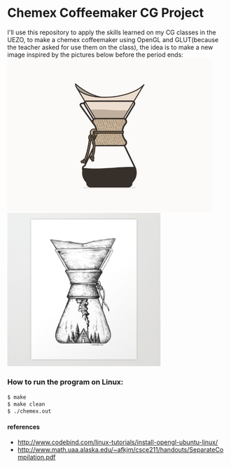# Chemex Coffeemaker CG Project
I'll use this repository to apply the skills learned on my CG classes in the UEZO, to make a chemex coffeemaker using OpenGL and GLUT(because the teacher asked for use them on the class), the idea is to make a new image inspired by the pictures below before the period ends: <br />
<img src="https://raw.githubusercontent.com/stauffenger/computer_graphic/master/inspirations/chemex_coffeemaker_1.jpg" alt="Chemex Coffemaker draw 1" height="350" />
<img src="https://raw.githubusercontent.com/stauffenger/computer_graphic/master/inspirations/chemex_coffeemaker_2.jpg" alt="Chemex Coffemaker draw 2" height="350" /><br />

### How to run the program on Linux:
```Shell
$ make
$ make clean
$ ./chemex.out
```

#### references
- http://www.codebind.com/linux-tutorials/install-opengl-ubuntu-linux/
- http://www.math.uaa.alaska.edu/~afkjm/csce211/handouts/SeparateCompilation.pdf
